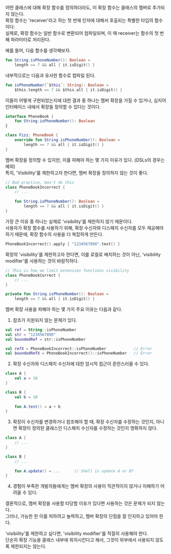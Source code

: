 어떤 클래스에 대해 확장 함수를 정의하더라도, 이 확장 함수는 클래스의 멤버로 추가되지 않는다.  
확장 함수는 'receiver'라고 하는 첫 번재 인자에 대해서 호출되는 특별한 타입의 함수이다.  
실제로, 확장 함수는 일반 함수로 변환되어 컴파일되며, 이 때 receiver는 함수의 첫 번째 파라미터로 처리된다.  

예를 들어, 다음 함수를 생각해보자. 

```kotlin
fun String.isPhoneNumber(): Boolean = 
    length == 7 && all { it.isDigit() }
```

내부적으로는 다음과 유사한 함수로 컴파일 된다.

```kotlin
fun isPhoneNumber(`$this`: String): Boolean = 
    $this.length == 7 && $this.all { it.isDigit() }
```

이들이 어떻게 구현되었는지에 대한 결과 중 하나는 멤버 확장을 가질 수 있거나, 심지어 인터페이스 내에서 확장을 정의할 수 있다는 것이다.

```kotlin
interface PhoneBook {
    fun String.isPhoneNumber(): Boolean
}

class Fizz: PhoneBook {
    override fun String.isPhoneNumber(): Boolean =
        length == 7 && all { it.isDigit() }
}
```

멤버 확장을 정의할 수 있지만, 이를 피해야 하는 몇 가지 이유가 있다. (DSLs의 경우는 예외)  
특히, 'Visibility'를 제한하고자 한다면, 멤버 확장을 정의하지 않는 것이 좋다.

```kotlin
// Bad practice, Don't do this
class PhoneBookIncorrect {
    // ...
    
    fun String.isPhoneNumber(): Boolean =
        length == 7 && all { it.isDigit() }
}
```

가장 큰 이유 중 하나는 실제로 'visibility'를 제한하지 않기 때문이다.  
사용자가 확장 함수를 사용하기 위해, 확장 수신자와 디스패치 수신자를 모두 제공해야 하기 때문에, 확장 함수의 사용을 더 복잡하게 만든다.

```kotlin
PhoneBookIncorrect().apply { "1234567890".test() }
```

확장의 'visibility'를 제한하고자 한다면, 이를 로컬로 배치하는 것이 아닌, 'visibility modifier'를 사용하는 것이 바람직하다. 

```kotlin
// This is how we limit extension functions visibility
class PhoneBookCorrect {
    // ...
}

private fun String.isPhoneNumber(): Boolean = 
    length == 7 && all { it.isDigit() }
```

멤버 확장 사용을 피해야 하는 몇 가지 주요 이유는 다음과 같다. 

1. 참조가 지원되지 않는 문제가 있다.

```kotlin
val ref = String::isPhoneNumber
val str = "1234567890"
val boundedRef = str::isPhoneNumber

val refX = PhoneBookIncorrect::isPhoneNumber            // Error
val boundedRefX = PhoneBookIncorrect()::isPhoneNumber   // Error
```

2. 확장 수신자와 디스패치 수신자에 대한 암시적 접근이 혼란스러울 수 있다.

```kotlin
class A { 
    val a = 10
}

class B { 
    val b = 10
    
    fun A.test() = a + b
}
```

3. 확장이 수신자를 변경하거나 참조해야 할 때, 확장 수신자를 수정하는 것인지, 아니면 확장이 정의된 클래스인 디스패치 수신자를 수정하는 것인지 명확하지 않다.

```kotlin
class A {
    // ...
}

class B {
    // ...
    
    fun A.update() = ...      // Shell is update A or B?
}
```

4. 경험이 부족한 개발자들에게는 멤버 확장의 사용이 직관적이지 않거나 이해하기 어려울 수 있다.

결론적으로, 멤버 확장을 사용할 타당할 이유가 있다면 사용하는 것은 문제가 되지 않는다.  
그러나, 가능한 한 이를 피하려고 놀력하고, 멤버 확장의 단점을 잘 인지하고 있어야 한다.

'visibility'를 제한하고 싶다면, 'visibility modifier'를 적절히 사용해야 한다.  
단순히 확장 기능을 클래스 내부에 위치시킨다고 해서, 그것이 외부에서 사용되지 않도록 제한되지는 않는다.